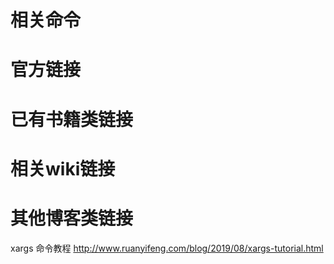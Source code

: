 
# 相关命令

# 官方链接

# 已有书籍类链接

# 相关wiki链接

# 其他博客类链接

xargs 命令教程 http://www.ruanyifeng.com/blog/2019/08/xargs-tutorial.html
